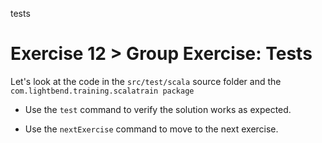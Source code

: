 tests

# Exercise 12 > Group Exercise: Tests

Let's look at the code in the `src/test/scala` source folder and the
`com.lightbend.training.scalatrain package`

- Use the `test` command to verify the solution works as expected.

- Use the `nextExercise` command to move to the next exercise.